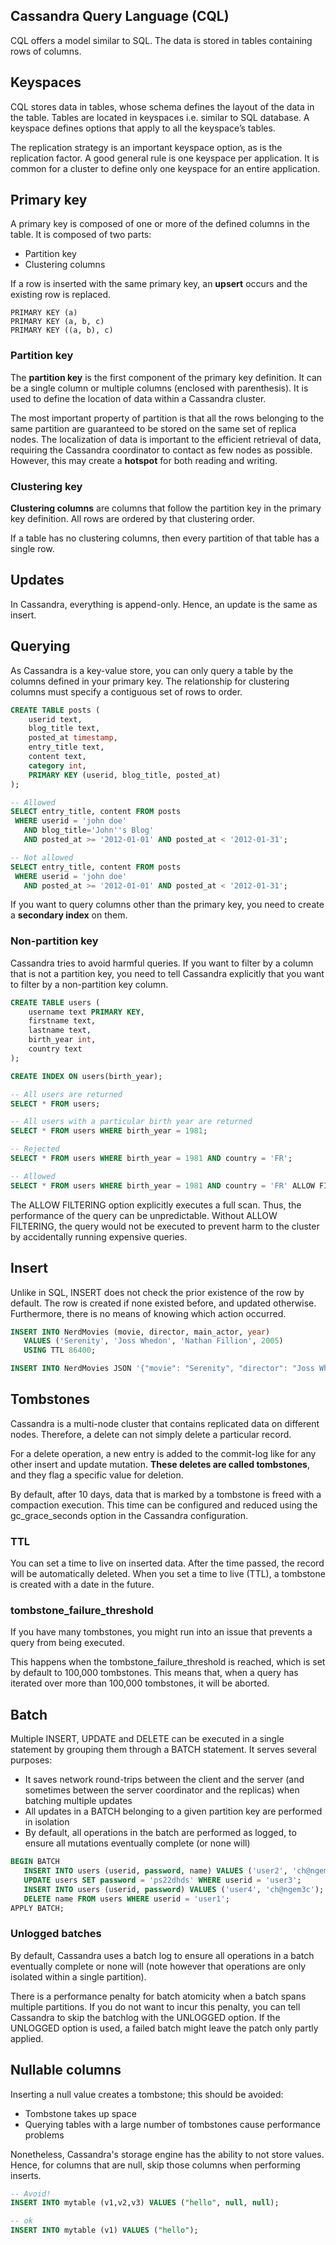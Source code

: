 ## Cassandra Query Language (CQL)

CQL offers a model similar to SQL. The data is stored in tables containing rows of columns.

## Keyspaces

CQL stores data in tables, whose schema defines the layout of the data in the table. Tables are located in keyspaces i.e. similar to SQL database. A keyspace defines options that apply to all the keyspace’s tables.

The replication strategy is an important keyspace option, as is the replication factor. A good general rule is one keyspace per application. It is common for a cluster to define only one keyspace for an entire application.

## Primary key

A primary key is composed of one or more of the defined columns in the table. It is composed of two parts:

- Partition key
- Clustering columns

If a row is inserted with the same primary key, an **upsert** occurs and the existing row is replaced.

```
PRIMARY KEY (a)
PRIMARY KEY (a, b, c)
PRIMARY KEY ((a, b), c)
```

### Partition key

The **partition key** is the first component of the primary key definition. It can be a single column or multiple columns (enclosed with parenthesis). It is used to define the location of data within a Cassandra cluster.

The most important property of partition is that all the rows belonging to the same partition are guaranteed to be stored on the same set of replica nodes. The localization of data is important to the efficient retrieval of data, requiring the Cassandra coordinator to contact as few nodes as possible. However, this may create a **hotspot** for both reading and writing.

### Clustering key

**Clustering columns** are columns that follow the partition key in the primary key definition. All rows are ordered by that clustering order.

If a table has no clustering columns, then every partition of that table has a single row.

## Updates

In Cassandra, everything is append-only. Hence, an update is the same as insert.

## Querying

As Cassandra is a key-value store, you can only query a table by the columns defined in your primary key. The relationship for clustering columns must specify a contiguous set of rows to order.

```sql
CREATE TABLE posts (
    userid text,
    blog_title text,
    posted_at timestamp,
    entry_title text,
    content text,
    category int,
    PRIMARY KEY (userid, blog_title, posted_at)
);
```

```sql
-- Allowed
SELECT entry_title, content FROM posts
 WHERE userid = 'john doe'
   AND blog_title='John''s Blog'
   AND posted_at >= '2012-01-01' AND posted_at < '2012-01-31';

-- Not allowed
SELECT entry_title, content FROM posts
 WHERE userid = 'john doe'
   AND posted_at >= '2012-01-01' AND posted_at < '2012-01-31';
```

If you want to query columns other than the primary key, you need to create a **secondary index** on them.

### Non-partition key

Cassandra tries to avoid harmful queries. If you want to filter by a column that is not a partition key, you need to tell Cassandra explicitly that you want to filter by a non-partition key column.

```sql
CREATE TABLE users (
    username text PRIMARY KEY,
    firstname text,
    lastname text,
    birth_year int,
    country text
);

CREATE INDEX ON users(birth_year);
```

```sql
-- All users are returned
SELECT * FROM users;

-- All users with a particular birth year are returned
SELECT * FROM users WHERE birth_year = 1981;

-- Rejected
SELECT * FROM users WHERE birth_year = 1981 AND country = 'FR';

-- Allowed
SELECT * FROM users WHERE birth_year = 1981 AND country = 'FR' ALLOW FILTERING;
```

The ALLOW FILTERING option explicitly executes a full scan. Thus, the performance of the query can be unpredictable. Without ALLOW FILTERING, the query would not be executed to prevent harm to the cluster by accidentally running expensive queries.

## Insert

Unlike in SQL, INSERT does not check the prior existence of the row by default. The row is created if none existed before, and updated otherwise. Furthermore, there is no means of knowing which action occurred.

```sql
INSERT INTO NerdMovies (movie, director, main_actor, year)
   VALUES ('Serenity', 'Joss Whedon', 'Nathan Fillion', 2005)
   USING TTL 86400;

INSERT INTO NerdMovies JSON '{"movie": "Serenity", "director": "Joss Whedon", "year": 2005}';
```

## Tombstones

Cassandra is a multi-node cluster that contains replicated data on different nodes. Therefore, a delete can not simply delete a particular record.

For a delete operation, a new entry is added to the commit-log like for any other insert and update mutation. **These deletes are called tombstones**, and they flag a specific value for deletion.

By default, after 10 days, data that is marked by a tombstone is freed with a compaction execution. This time can be configured and reduced using the gc_grace_seconds option in the Cassandra configuration.

### TTL

You can set a time to live on inserted data. After the time passed, the record will be automatically deleted. When you set a time to live (TTL), a tombstone is created with a date in the future.

### tombstone_failure_threshold

If you have many tombstones, you might run into an issue that prevents a query from being executed.

This happens when the tombstone_failure_threshold is reached, which is set by default to 100,000 tombstones. This means that, when a query has iterated over more than 100,000 tombstones, it will be aborted.

## Batch

Multiple INSERT, UPDATE and DELETE can be executed in a single statement by grouping them through a BATCH statement. It serves several purposes:

- It saves network round-trips between the client and the server (and sometimes between the server coordinator and the replicas) when batching multiple updates
- All updates in a BATCH belonging to a given partition key are performed in isolation
- By default, all operations in the batch are performed as logged, to ensure all mutations eventually complete (or none will)

```sql
BEGIN BATCH
   INSERT INTO users (userid, password, name) VALUES ('user2', 'ch@ngem3b', 'second user');
   UPDATE users SET password = 'ps22dhds' WHERE userid = 'user3';
   INSERT INTO users (userid, password) VALUES ('user4', 'ch@ngem3c');
   DELETE name FROM users WHERE userid = 'user1';
APPLY BATCH;
```

### Unlogged batches

By default, Cassandra uses a batch log to ensure all operations in a batch eventually complete or none will (note however that operations are only isolated within a single partition).

There is a performance penalty for batch atomicity when a batch spans multiple partitions. If you do not want to incur this penalty, you can tell Cassandra to skip the batchlog with the UNLOGGED option. If the UNLOGGED option is used, a failed batch might leave the patch only partly applied.

## Nullable columns

Inserting a null value creates a tombstone; this should be avoided:

- Tombstone takes up space
- Querying tables with a large number of tombstones cause performance problems

Nonetheless, Cassandra's storage engine has the ability to not store values. Hence, for columns that are null, skip those columns when performing inserts.

```sql
-- Avoid!
INSERT INTO mytable (v1,v2,v3) VALUES ("hello", null, null);

-- ok
INSERT INTO mytable (v1) VALUES ("hello");
```
